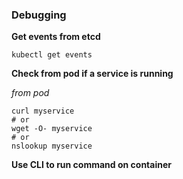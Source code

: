 ### Debugging

**Get events from etcd**

```shell script
kubectl get events
```

**Check from pod if a service is running**

_from pod_

```shell script
curl myservice
# or
wget -O- myservice
# or
nslookup myservice
```

**Use CLI to run command on container**

```shell script

```
